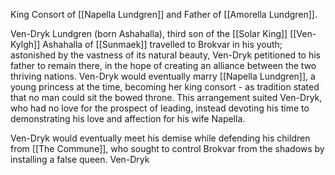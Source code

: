 King Consort of [[Napella Lundgren]] and Father of [[Amorella Lundgren]].


Ven-Dryk Lundgren (born Ashahalla), third son of the [[Solar King]] [[Ven-Kylgh]] Ashahalla of [[Sunmaek]] travelled to Brokvar in his youth; astonished by the vastness of its natural beauty, Ven-Dryk petitioned to his father to remain there, in the hope of creating an alliance between the two thriving nations. Ven-Dryk would eventually marry [[Napella Lundgren]], a young princess at the time, becoming her king consort - as tradition stated that no man could sit the bowed throne. This arrangement suited Ven-Dryk, who had no love for the prospect of leading, instead devoting his time to demonstrating his love and affection for his wife Napella. 

Ven-Dryk would eventually meet his demise while defending his children from [[The Commune]], who sought to control Brokvar from the shadows by installing a false queen. Ven-Dryk  